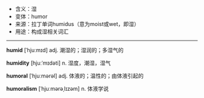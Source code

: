 - <span class="definition">含义：湿</span>
- <span class="definition">变体：humor</span>
- <span class="definition">来源：拉丁单词humidus（意为moist或wet，即湿）</span>
- <span class="definition">用途：构成湿相关词汇</span>

---

<span class="vocabulary">**humid**</span> [ˈhjuːmɪd] adj. 潮湿的；湿润的；多湿气的

<span class="vocabulary">**humidity**</span> [hjuːˈmɪdəti] n. 湿度，潮湿，湿气

<span class="vocabulary">**humoral**</span> [ˈhjuːmərəl] adj. 体液的；温性的；由体液引起的

<span class="vocabulary">**humoralism**</span> [ˈhjuːmərəˌlɪzəm] n. 体液学说


